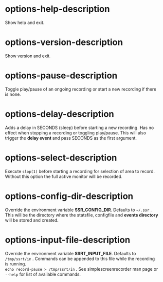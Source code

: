 # options-help-description
Show help and exit.

# options-version-description
Show version and exit.

# options-pause-description
Toggle play/pause of an ongoing recording or start a new recording if there is none.

# options-delay-description
Adds a delay in SECONDS (sleep) before starting a new recording. Has no effect when stopping a recording or toggling play/pause. This will also trigger the **delay event** and pass SECONDS as the first argument. 

# options-select-description
Execute `slop(1)` before starting a recording for selection of area to record. Without this option the full active monitor will be recorded.

# options-config-dir-description
Override the environment variable **SSR_CONFIG_DIR**. Defaults to `~/.ssr` . This will be the directory where the statsfile, configfile and **events directory** will be stored and created.

# options-input-file-description
Override the environment variable **SSRT_INPUT_FILE**. Defaults to `/tmp/ssrt/in` . Commands can be appended to this file while the recording is running.  
`echo record-pause > /tmp/ssrt/in` . See simplescreenrecorder man page or `--help` for list of available commands.
